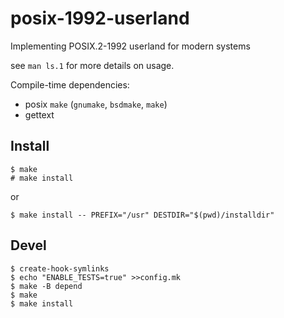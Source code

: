 # posix-1992-userland

Implementing POSIX.2-1992 userland for modern systems

see `man ls.1` for more details on usage.

Compile-time dependencies:

- posix `make` (`gnumake`, `bsdmake`, `make`)
- gettext

## Install 

```
$ make
# make install
```

or 

```
$ make install -- PREFIX="/usr" DESTDIR="$(pwd)/installdir"
```

## Devel

```
$ create-hook-symlinks
$ echo "ENABLE_TESTS=true" >>config.mk
$ make -B depend
$ make
$ make install
```
